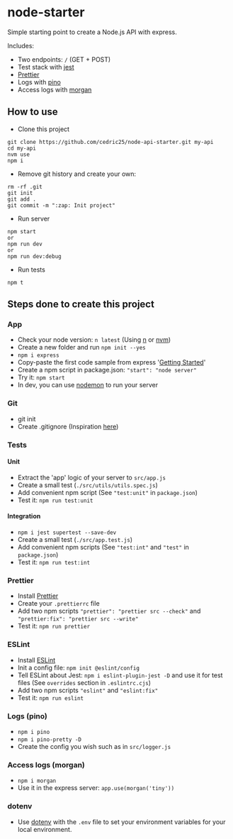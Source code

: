 # node-starter

Simple starting point to create a Node.js API with express.

Includes:
 - Two endpoints: `/` (GET + POST)
 - Test stack with [jest](https://facebook.github.io/jest/)
 - [Prettier](https://prettier.io/)
 - Logs with [pino](https://github.com/pinojs/pino)
 - Access logs with [morgan](https://github.com/expressjs/morgan)

## How to use

 - Clone this project
```
git clone https://github.com/cedric25/node-api-starter.git my-api
cd my-api
nvm use
npm i
```

 - Remove git history and create your own:
```
rm -rf .git
git init
git add .
git commit -m ":zap: Init project"
```

 - Run server
```
npm start
or  
npm run dev  
or  
npm run dev:debug
```

 - Run tests
```
npm t
```

## Steps done to create this project

### App

 - Check your node version: `n latest` (Using [n](https://github.com/tj/n) or [nvm](https://github.com/creationix/nvm))
 - Create a new folder and run `npm init --yes`
 - `npm i express`
 - Copy-paste the first code sample from express '[Getting Started](http://expressjs.com/en/starter/hello-world.html)'
 - Create a npm script in package.json: `"start": "node server"`
 - Try it: `npm start`
 - In dev, you can use [nodemon](https://github.com/remy/nodemon) to run your server

### Git

 - git init
 - Create .gitignore (Inspiration [here](https://github.com/github/gitignore/blob/master/Node.gitignore))

### Tests

#### Unit

 - Extract the 'app' logic of your server to `src/app.js`
 - Create a small test (`./src/utils/utils.spec.js`)
 - Add convenient npm script (See `"test:unit"` in `package.json`)
 - Test it: `npm run test:unit`

#### Integration

 - `npm i jest supertest --save-dev`
 - Create a small test (`./src/app.test.js`)
 - Add convenient npm scripts (See `"test:int"` and `"test"` in `package.json`)
 - Test it: `npm run test:int`

### Prettier

 - Install [Prettier](https://github.com/prettier/prettier)
 - Create your `.prettierrc` file
 - Add two npm scripts `"prettier": "prettier src --check"` and `"prettier:fix": "prettier src --write"`
 - Test it: `npm run prettier`

### ESLint

 - Install [ESLint](https://github.com/eslint/eslint)
 - Init a config file: `npm init @eslint/config`
 - Tell ESLint about Jest: `npm i eslint-plugin-jest -D` and use it for test files (See `overrides` section in `.eslintrc.cjs`)
 - Add two npm scripts `"eslint"` and `"eslint:fix"`
 - Test it: `npm run eslint`

### Logs (pino)

 - `npm i pino`
 - `npm i pino-pretty -D`
 - Create the config you wish such as in `src/logger.js`

### Access logs (morgan)

 - `npm i morgan`
 - Use it in the express server: `app.use(morgan('tiny'))`

### dotenv

 - Use [dotenv](https://github.com/motdotla/dotenv) with the `.env` file to set your environment variables for your local environment.
